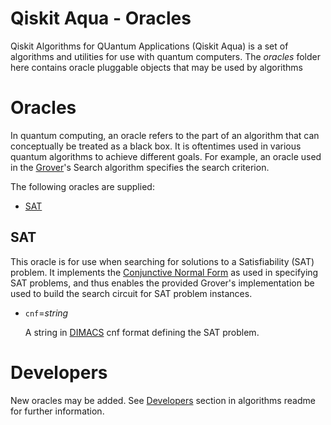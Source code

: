# Qiskit Aqua - Oracles

Qiskit Algorithms for QUantum Applications (Qiskit Aqua) is a set of algorithms and utilities
for use with quantum computers. 
The *oracles* folder here contains oracle pluggable objects that may be used by algorithms

# Oracles

In quantum computing, an oracle refers to the part of an algorithm that can conceptually be treated as a black box.
It is oftentimes used in various quantum algorithms to achieve different goals. 
For example, an oracle used in the [Grover](../..#grover)'s Search algorithm specifies the search criterion.

The following oracles are supplied:

* [SAT](#sat)


## SAT

This oracle is for use when searching for solutions to a Satisfiability (SAT) problem. It implements the
[Conjunctive Normal Form](https://en.wikipedia.org/wiki/Conjunctive_normal_form) as used in specifying SAT problems,
and thus enables the provided Grover's implementation be used to build the search circuit for SAT problem instances.

* `cnf`=*string*

  A string in [DIMACS](http://www.satcompetition.org/2009/format-benchmarks2009.html) cnf format
  defining the SAT problem.


# Developers

New oracles may be added. See [Developers](../..#developers) section in algorithms readme
for further information.
